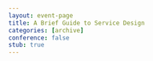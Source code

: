 ```yaml
---
layout: event-page
title: A Brief Guide to Service Design
categories: [archive]
conference: false
stub: true
---
```




